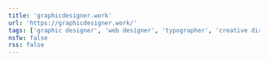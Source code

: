 ```yaml
---
title: 'graphicdesigner.work'
url: 'https://graphicdesigner.work/'
tags: ['graphic designer', 'web designer', 'typographer', 'creative director']
nsfw: false
rss: false
---
```

